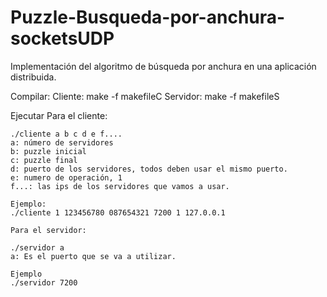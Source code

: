 # Puzzle-Busqueda-por-anchura-socketsUDP
Implementación del algoritmo de búsqueda por anchura en una aplicación distribuida. 

Compilar:
    Cliente:  make -f makefileC
    Servidor: make -f makefileS

Ejecutar
    Para el cliente: 

    ./cliente a b c d e f....
    a: número de servidores
    b: puzzle inicial
    c: puzzle final
    d: puerto de los servidores, todos deben usar el mismo puerto.
    e: numero de operación, 1
    f...: las ips de los servidores que vamos a usar.

    Ejemplo:
    ./cliente 1 123456780 087654321 7200 1 127.0.0.1

    Para el servidor:

    ./servidor a
    a: Es el puerto que se va a utilizar.

    Ejemplo 
    ./servidor 7200
    